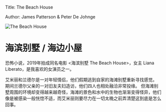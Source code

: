 Title: The Beach House

Author: James Patterson & Peter De Johnge

![The Beach House](/images/the-beach-house.png=100x)

# 海滨别墅 / 海边小屋

恐怖小说，2019年拍成同名电影 <海滨别墅 The Beach House>，女主 Liana Liberato，是我喜欢的女演员之一。

艾米丽和兰德尔是一对年轻情侣，他们假期逃到自家的海滩别墅重新寻找感觉。
期间兰德尔父亲的一对旧友夫妇造访，他们四人也相处融洽非常投缘。
但海滩别墅周围的环境却变得越来越奇怪，海滩的景色和水中的生物也渐渐变得怪异，他们像是被感染一般恍惚不适，而艾米丽则要尽力在一切太晚之前弄清楚这到底是怎么回事。
